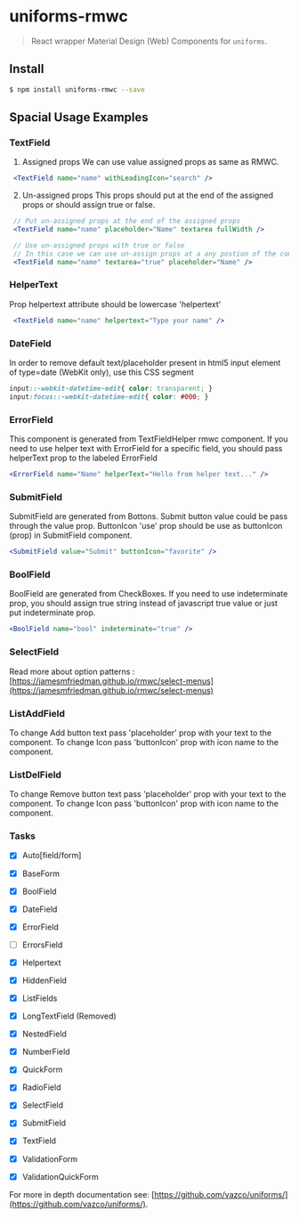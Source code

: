 # uniforms-rmwc

> React wrapper Material Design (Web) Components for `uniforms`.

## Install

```sh
$ npm install uniforms-rmwc --save
```
## Spacial Usage Examples

### TextField

 1. Assigned props
We can use value assigned props as same as RMWC.
```jsx
 <TextField name="name" withLeadingIcon="search" />
```
2. Un-assigned props
This props should put at the end of the assigned props or should assign true or false.
```jsx
 // Put un-assigned props at the end of the assigned props
 <TextField name="name" placeholder="Name" textarea fullWidth />

 // Use un-assigned props with true or false
 // In this case we can use un-assign props at a any postion of the component
 <TextField name="name" textarea="true" placeholder="Name" />
```
### HelperText
Prop helpertext attribute should be lowercase 'helpertext'
```jsx
 <TextField name="name" helpertext="Type your name" />

```
### DateField
In order to remove default text/placeholder present in html5 input element of type=date (WebKit only), use this CSS segment
```css
input::-webkit-datetime-edit{ color: transparent; }
input:focus::-webkit-datetime-edit{ color: #000; }
```
### ErrorField
This component is generated from TextFieldHelper rmwc component. If you need to use helper text with ErrorField for a specific field, you should pass helperText prop to the labeled ErrorField
```jsx
<ErrorField name="Name" helperText="Hello from helper text..." />
```
### SubmitField
SubmitField are generated from Bottons.
Submit button value could be pass through the value prop. ButtonIcon 'use' prop should be use as buttonIcon (prop) in SubmitField component.
```jsx
<SubmitField value="Submit" buttonIcon="favorite" />
```
### BoolField
BoolField are generated from CheckBoxes. If you need to use indeterminate prop, you should assign true string instead of javascript true value or just put indeterminate prop.
```jsx
<BoolField name="bool" indeterminate="true" />
```
### SelectField
Read more about option patterns : [https://jamesmfriedman.github.io/rmwc/select-menus](https://jamesmfriedman.github.io/rmwc/select-menus)
### ListAddField
To change Add button text pass 'placeholder' prop with your text to the component.
To change Icon pass 'buttonIcon' prop with icon name to the component.
### ListDelField
To change Remove button text pass 'placeholder' prop with your text to the component.
To change Icon pass 'buttonIcon' prop with icon name to the component.
### Tasks
 - [x] Auto[field/form]
 - [x] BaseForm
 - [x] BoolField
 - [x] DateField
 - [x] ErrorField
 - [ ] ErrorsField
 - [x] Helpertext
 - [x] HiddenField
 - [x] ListFields
 - [x] LongTextField (Removed)
 - [x] NestedField
 - [x] NumberField
 - [x] QuickForm
 - [x] RadioField
 - [x] SelectField
 - [x] SubmitField
 - [x] TextField
 - [x] ValidationForm
 - [x] ValidationQuickForm


For more in depth documentation see: [https://github.com/vazco/uniforms/](https://github.com/vazco/uniforms/).
